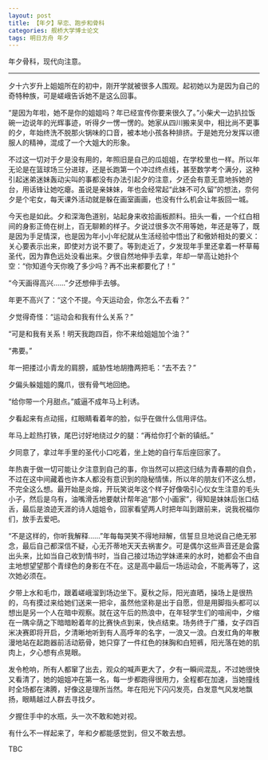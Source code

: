 ```yaml
---
layout: post
title: 【年夕】早恋、跑步和骨科
categories: 舰桥大学博士论文
tags: 明日方舟 年夕
---
```

年夕骨科，现代向注意。

---
夕十六岁升上姐姐所在的初中，刚开学就被很多人围观。起初她以为是因为自己的奇特种族，可是嵯峨告诉她不是这么回事。


“是因为年啦，她不是你的姐姐吗？年已经宣传你要来很久了。”小柴犬一边扒拉饭碗一边说年的光辉事迹，听得夕一愣一愣的。她家从四川搬来吴中，相比尚不更事的夕，年始终洗不脱那火锅味的口音，被本地小孩各种排挤。于是她充分发挥以德服人的精神，混成了一个大姐大的形象。


不过这一切对于夕是没有用的，年照旧是自己的瓜姐姐，在学校里也一样。所以年无论是在篮球场三分进球，还是长跑第一个冲过终点线，甚至数学考个满分，这种引起迷弟迷妹轰动尖叫的事都没有办法引起夕的注意，夕还会有意无意地拆她的台，用话锋让她吃瘪。虽说是亲妹妹，年也会经常起“此妹不可久留”的想法，奈何夕是个宅女，每天课外活动就是躲在画室画画，也没有什么机会让年扳回一城。


今天也是如此。夕和深海色道别，站起身来收拾画板颜料。扭头一看，一个红白相间的身影正倚在树上，百无聊赖的样子。夕说过很多次不用等她，年还是等了，既是因为手足情深，也是因为年小小年纪就从生活经验中悟出了和傲娇相处的要义：关心要表示出来，即使对方说不要了。等到走近了，夕发现年手里还拿着一杯草莓圣代，因为靠色远处没看出来。夕很自然地伸手去拿，年却一举高让她扑个空：“你知道今天你晚了多少吗？再不出来都要化了！”


“今天画得高兴……”夕还想伸手去够。


年更不高兴了：“这个不提。今天运动会，你怎么不去看？”


夕觉得奇怪：“运动会和我有什么关系？”


“可是和我有关系！明天我跑四百，你不来给姐姐加个油？”


“弗要。”


年一把搂过小青龙的肩膀，威胁性地胡撸两把毛：“去不去？”


夕偏头躲姐姐的魔爪，很有骨气地回绝。


“给你带一个月甜点。”威逼不成年马上利诱。


夕看起来有点动摇，红眼睛看着年的脸，似乎在做什么信用评估。


年马上趁热打铁，尾巴讨好地绕过夕的腿：“再给你打个新的镇纸。”


夕同意了，拿过年手里的圣代小口吃着，坐上她的自行车后座回家了。  


年热衷于做一切可能让夕注意到自己的事，你当然可以把这归结为青春期的自负，不过在这中间藏着也许本人都没有意识到的隐秘情愫，所以年的朋友们不这么想，不完全这么想。最开始是炎熔，开玩笑说年这个样子好像吸引心仪女生注意的毛头小子，然后是乌有，油嘴滑舌地要献计帮年追“那个小画家”，得知是妹妹后张口结舌，最后是浪迹天涯的诗人姐姐令，回家看望两人时把年叫到跟前来，说我祝福你们，放手去爱吧。


“不是这样的，你听我解释……”年每每哭笑不得地辩解，信誓旦旦地说自己绝无邪念，最后自己都深信不疑，心无芥蒂地天天去祸害夕。可是偶尔这些声音还是会露出头来，比如当自己收到情书时，当自己接过场边学妹递来的水时，她都会不由自主地想望望那个青绿色的身影在不在。这是高中最后一场运动会，不能再等了，这次她必须在。


夕带上水和毛巾，跟着嵯峨溜到场边坐下。夏秋之际，阳光直晒，操场上是很热的，乌有摸过来给她们送来一把伞，虽然他坚称是出于自愿，但是用脚指头都可以想出是另一个人在暗中观察。就在这午后的热浪中，在年轻学生们的喧闹中，夕缩在一隅伞荫之下暗暗盼着年的比赛快点到来，快点结束。场务终于广播，女子四百米决赛即将开启，夕清晰地听到有人高呼年的名字，一浪又一浪。白发红角的年散漫地站在起跑器前活动筋骨，她只穿了一件红色的抹胸和白短裤，阳光落在她的肌肉上，夕心想有点晃眼。


发令枪响，所有人都窜了出去，观众的喊声更大了，夕有一瞬间混乱，不过她很快又看清了，她的姐姐冲在第一名，每一步都跑得很用力，全程都在加速，当她撞线时全场都在沸腾，好像这是理所当然。年在阳光下闪闪发亮，白发意气风发地飘扬，眼睛越过人群去寻找夕。


夕握住手中的水瓶，头一次不敢和她对视。


有什么不一样起来了，年和夕都能感觉到，但又不敢去想。


TBC
